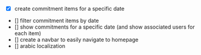 - [x] create commitment items for a specific date
- [] filter commitment items by date 
- [] show commitments for a specific date (and show associated users for each item)
- [] create a navbar to easily navigate to homepage
- [] arabic localization
